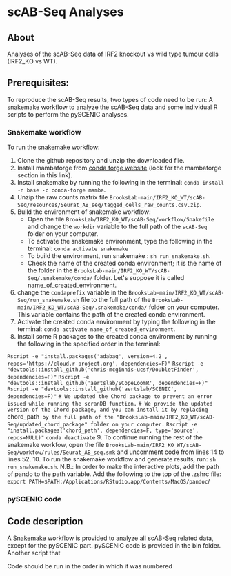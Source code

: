 # scAB-Seq Analyses


## About
Analyses of the scAB-Seq data of IRF2 knockout vs wild type tumour cells (IRF2_KO vs WT).

## Prerequisites:
To reproduce the scAB-Seq results, two types of code need to be run: A snakemake workflow to analyze the scAB-Seq data and some individual R scripts to perform the pySCENIC analyses.

### Snakemake workflow
To run the snakemake workflow:
1. Clone the github repository and unzip the downloaded file.
2. Install mambaforge from [conda forge website](https://github.com/conda-forge/miniforge) (look for the mambaforge section in this link).
3. Install snakemake by running the following in the terminal: `conda install -n base -c conda-forge mamba`.
4. Unzip the raw counts matrix file `BrooksLab-main/IRF2_KO_WT/scAB-Seq/resources/Seurat_AB_seq/tagged_cells_raw_counts.csv.zip`.
5. Build the environment of snakemake workflow:
    * Open the file `BrooksLab/IRF2_KO_WT/scAB-Seq/workflow/Snakefile` and change the `workdir` variable to the full path of the `scAB-Seq` folder on your computer.
    * To activate the snakemake environment, type the following in the terminal: `conda activate snakemake`
    * To build the environment, run snakemake : `sh run_snakemake.sh`.
    * Check the name of the created conda environment; it is the name of the folder in the `BrooksLab-main/IRF2_KO_WT/scAB-Seq/.snakemake/conda/` folder. Let's suppose it is called name_of_created_environment.
6. change the `condaprefix` variable in the `BrooksLab-main/IRF2_KO_WT/scAB-Seq/run_snakemake.sh` file to the full path of the `BrooksLab-main/IRF2_KO_WT/scAB-Seq/.snakemake/conda/` folder on your computer. This variable contains the path of the created conda environment.
7. Activate the created conda environment by typing the following in the terminal: `conda activate name_of_created_environment`.
8. Install some R packages to the created conda environment by running the following in the specified order in the terminal:

  `Rscript -e "install.packages('adabag', version=4.2 , repos='https://cloud.r-project.org', dependencies=F)"`
  `Rscript -e "devtools::install_github('chris-mcginnis-ucsf/DoubletFinder', dependencies=F)"`
  `Rscript -e "devtools::install_github('aertslab/SCopeLoomR', dependencies=F)"`
  `Rscript -e "devtools::install_github('aertslab/SCENIC', dependencies=F)"`
  `# We updated the Chord package to prevent an error issued while running the scranDB function.`
  `# We provide the updated version of the Chord package, and you can install it by replacing `chord_path` by the full path of the "BrooksLab-main/IRF2_KO_WT/scAB-Seq/updated_chord_package" folder on your computer.`
  `Rscript -e "install.packages('chord_path', dependencies=F, type='source', repos=NULL)"`
  `conda deactivate`
9. To continue running the rest of the snakemake workfow, open the file `BrooksLab-main/IRF2_KO_WT/scAB-Seq/workfow/rules/Seurat_AB_seq.smk` and uncomment code from lines 14 to lines 52.
10. To run the snakemake workflow and generate results, run: `sh run_snakemake.sh`.
N.B.: In order to make the interactive plots, add the path of pando to the path variable. Add the following to the top of the .zshrc file: `export PATH=$PATH:/Applications/RStudio.app/Contents/MacOS/pandoc`/

### pySCENIC code

## Code description
A Snakemake workflow is provided to analyze all scAB-Seq related data, except for the pySCENIC part. pySCENIC code is provided in the bin folder. Another script that

Code should be run in the order in which it was numbered
